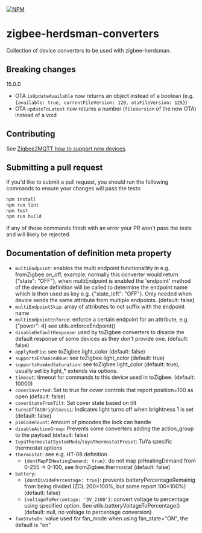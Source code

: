 [![NPM](https://nodei.co/npm/zigbee-herdsman-converters.png)](https://nodei.co/npm/zigbee-herdsman-converters/)

# zigbee-herdsman-converters
Collection of device converters to be used with zigbee-herdsman.

## Breaking changes
15.0.0
- OTA `isUpdateAvailable` now returns an object instead of a boolean (e.g. `{available: true, currentFileVersion: 120, otaFileVersion: 125}`)
- OTA `updateToLatest` now returns a number (`fileVersion` of the new OTA) instead of a void

## Contributing
See [Zigbee2MQTT how to support new devices](https://www.zigbee2mqtt.io/advanced/support-new-devices/01_support_new_devices.html).

## Submitting a pull request
If you'd like to submit a pull request, you should run the following commands to ensure your changes will pass the tests:
```sh
npm install
npm run lint
npm test
npm run build
```

If any of those commands finish with an error your PR won't pass the tests and will likely be rejected.

## Documentation of definition meta property
- `multiEndpoint`: enables the multi endpoint functionallity in e.g. fromZigbee.on_off, example: normally this converter would return {"state": "OFF"}, when multiEndpoint is enabled the 'endpoint' method of the device definition will be called to determine the endpoint name which is then used as key e.g. {"state_left": "OFF"}. Only needed when device sends the same attribute from multiple endpoints. (default: false)
- `multiEndpointSkip`: array of attributes to not suffix with the endpoint name
- `multiEndpointEnforce`: enforce a certain endpoint for an attribute, e.g. {"power": 4} see utils.enforceEndpoint()
- `disableDefaultResponse`: used by toZigbee converters to disable the default response of some devices as they don't provide one. (default: false)
- `applyRedFix`: see toZigbee.light_color (default: false)
- `supportsEnhancedHue`: see toZigbee.light_color (default: true)
- `supportsHueAndSaturation`: see toZigbee.light_color (default: true), usually set by light_* extends via options.
- `timeout`: timeout for commands to this device used in toZigbee. (default: 10000)
- `coverInverted`: Set to true for cover controls that report position=100 as open (default: false)
- `coverStateFromTilt`: Set cover state based on tilt
- `turnsOffAtBrightness1`: Indicates light turns off when brightness 1 is set (default: false)
- `pinCodeCount`: Amount of pincodes the lock can handle
- `disableActionGroup`: Prevents some converters adding the action_group to the payload (default: false)
- `tuyaThermostatSystemMode`/`tuyaThermostatPreset`: TuYa specific thermostat options
- `thermostat`: see e.g. HT-08 definition
  - `{dontMapPIHeatingDemand: true}`: do not map piHeatingDemand from 0-255 -> 0-100, see fromZigbee.thermostat (default: false)
- `battery`:
  - `{dontDividePercentage: true}`: prevents batteryPercentageRemainig from being divided (ZCL 200=100%, but some report 100=100%) (default: false)
  - `{voltageToPercentage: '3V_2100'}`: convert voltage to percentage using specified option. See utils.batteryVoltageToPercentage() (default: null, no voltage to percentage conversion)
- `fanStateOn`: value used for fan_mode when using fan_state="ON", the default is "on"



